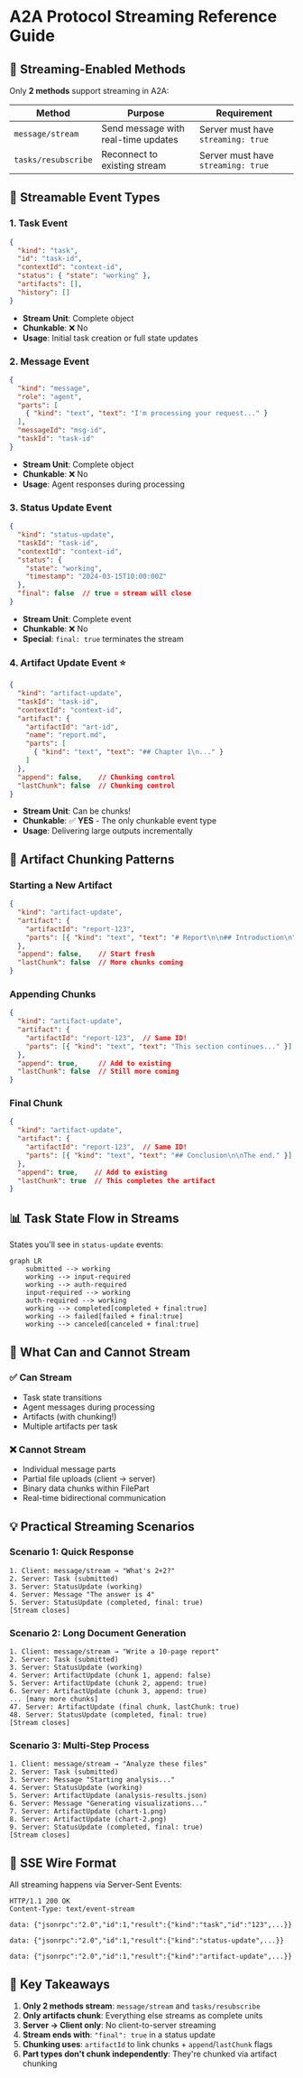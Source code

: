 # A2A Protocol Streaming Reference Guide

## 🚀 Streaming-Enabled Methods

Only **2 methods** support streaming in A2A:

| Method | Purpose | Requirement |
|--------|---------|-------------|
| `message/stream` | Send message with real-time updates | Server must have `streaming: true` |
| `tasks/resubscribe` | Reconnect to existing stream | Server must have `streaming: true` |

## 📡 Streamable Event Types

### 1. Task Event
```json
{
  "kind": "task",
  "id": "task-id",
  "contextId": "context-id",
  "status": { "state": "working" },
  "artifacts": [],
  "history": []
}
```
- **Stream Unit**: Complete object
- **Chunkable**: ❌ No
- **Usage**: Initial task creation or full state updates

### 2. Message Event
```json
{
  "kind": "message",
  "role": "agent",
  "parts": [
    { "kind": "text", "text": "I'm processing your request..." }
  ],
  "messageId": "msg-id",
  "taskId": "task-id"
}
```
- **Stream Unit**: Complete object
- **Chunkable**: ❌ No
- **Usage**: Agent responses during processing

### 3. Status Update Event
```json
{
  "kind": "status-update",
  "taskId": "task-id",
  "contextId": "context-id",
  "status": {
    "state": "working",
    "timestamp": "2024-03-15T10:00:00Z"
  },
  "final": false  // true = stream will close
}
```
- **Stream Unit**: Complete event
- **Chunkable**: ❌ No
- **Special**: `final: true` terminates the stream

### 4. Artifact Update Event ⭐
```json
{
  "kind": "artifact-update",
  "taskId": "task-id",
  "contextId": "context-id",
  "artifact": {
    "artifactId": "art-id",
    "name": "report.md",
    "parts": [
      { "kind": "text", "text": "## Chapter 1\n..." }
    ]
  },
  "append": false,    // Chunking control
  "lastChunk": false  // Chunking control
}
```
- **Stream Unit**: Can be chunks!
- **Chunkable**: ✅ **YES** - The only chunkable event type
- **Usage**: Delivering large outputs incrementally

## 🔄 Artifact Chunking Patterns

### Starting a New Artifact
```json
{
  "kind": "artifact-update",
  "artifact": {
    "artifactId": "report-123",
    "parts": [{ "kind": "text", "text": "# Report\n\n## Introduction\n" }]
  },
  "append": false,    // Start fresh
  "lastChunk": false  // More chunks coming
}
```

### Appending Chunks
```json
{
  "kind": "artifact-update",
  "artifact": {
    "artifactId": "report-123",  // Same ID!
    "parts": [{ "kind": "text", "text": "This section continues..." }]
  },
  "append": true,     // Add to existing
  "lastChunk": false  // Still more coming
}
```

### Final Chunk
```json
{
  "kind": "artifact-update",
  "artifact": {
    "artifactId": "report-123",  // Same ID!
    "parts": [{ "kind": "text", "text": "## Conclusion\n\nThe end." }]
  },
  "append": true,    // Add to existing
  "lastChunk": true  // This completes the artifact
}
```

## 📊 Task State Flow in Streams

States you'll see in `status-update` events:

```mermaid
graph LR
    submitted --> working
    working --> input-required
    working --> auth-required
    input-required --> working
    auth-required --> working
    working --> completed[completed + final:true]
    working --> failed[failed + final:true]
    working --> canceled[canceled + final:true]
```

## 🎯 What Can and Cannot Stream

### ✅ Can Stream
- Task state transitions
- Agent messages during processing
- Artifacts (with chunking!)
- Multiple artifacts per task

### ❌ Cannot Stream
- Individual message parts
- Partial file uploads (client → server)
- Binary data chunks within FilePart
- Real-time bidirectional communication

## 💡 Practical Streaming Scenarios

### Scenario 1: Quick Response
```
1. Client: message/stream → "What's 2+2?"
2. Server: Task (submitted)
3. Server: StatusUpdate (working)
4. Server: Message "The answer is 4"
5. Server: StatusUpdate (completed, final: true)
[Stream closes]
```

### Scenario 2: Long Document Generation
```
1. Client: message/stream → "Write a 10-page report"
2. Server: Task (submitted)
3. Server: StatusUpdate (working)
4. Server: ArtifactUpdate (chunk 1, append: false)
5. Server: ArtifactUpdate (chunk 2, append: true)
6. Server: ArtifactUpdate (chunk 3, append: true)
... [many more chunks]
47. Server: ArtifactUpdate (final chunk, lastChunk: true)
48. Server: StatusUpdate (completed, final: true)
[Stream closes]
```

### Scenario 3: Multi-Step Process
```
1. Client: message/stream → "Analyze these files"
2. Server: Task (submitted)
3. Server: Message "Starting analysis..."
4. Server: StatusUpdate (working)
5. Server: ArtifactUpdate (analysis-results.json)
6. Server: Message "Generating visualizations..."
7. Server: ArtifactUpdate (chart-1.png)
8. Server: ArtifactUpdate (chart-2.png)
9. Server: StatusUpdate (completed, final: true)
[Stream closes]
```

## 🔧 SSE Wire Format

All streaming happens via Server-Sent Events:

```http
HTTP/1.1 200 OK
Content-Type: text/event-stream

data: {"jsonrpc":"2.0","id":1,"result":{"kind":"task","id":"123",...}}

data: {"jsonrpc":"2.0","id":1,"result":{"kind":"status-update",...}}

data: {"jsonrpc":"2.0","id":1,"result":{"kind":"artifact-update",...}}
```

## 📝 Key Takeaways

1. **Only 2 methods stream**: `message/stream` and `tasks/resubscribe`
2. **Only artifacts chunk**: Everything else streams as complete units
3. **Server → Client only**: No client-to-server streaming
4. **Stream ends with**: `"final": true` in a status update
5. **Chunking uses**: `artifactId` to link chunks + `append`/`lastChunk` flags
6. **Part types don't chunk independently**: They're chunked via artifact chunking